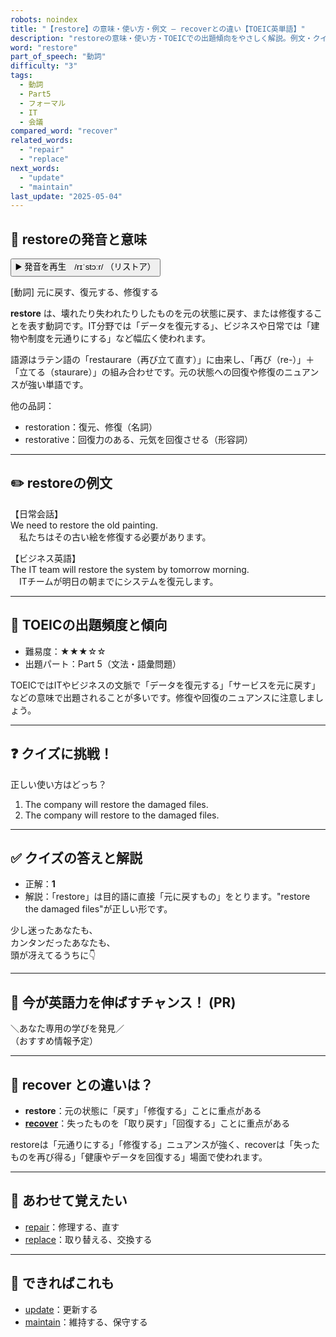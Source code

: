 ```yaml
---
robots: noindex
title: "【restore】の意味・使い方・例文 ― recoverとの違い【TOEIC英単語】"
description: "restoreの意味・使い方・TOEICでの出題傾向をやさしく解説。例文・クイズ付きでrecoverとの違いもわかりやすく学べます。"
word: "restore"
part_of_speech: "動詞"
difficulty: "3"
tags:
  - 動詞
  - Part5
  - フォーマル
  - IT
  - 会議
compared_word: "recover"
related_words:
  - "repair"
  - "replace"
next_words:
  - "update"
  - "maintain"
last_update: "2025-05-04"
---
```


## 🔰 restoreの発音と意味

<button class="play-audio" onclick="playTTS('restore')">
  <span class="play-audio-main">
    ▶️ 発音を再生　/rɪˈstɔːr/
  </span>
  <span class="play-audio-sub">
    （リストア）
  </span>
</button>

[動詞] 元に戻す、復元する、修復する

**restore** は、壊れたり失われたりしたものを元の状態に戻す、または修復することを表す動詞です。IT分野では「データを復元する」、ビジネスや日常では「建物や制度を元通りにする」など幅広く使われます。

語源はラテン語の「restaurare（再び立て直す）」に由来し、「再び（re-）」＋「立てる（staurare）」の組み合わせです。元の状態への回復や修復のニュアンスが強い単語です。

他の品詞：  
- restoration：復元、修復（名詞）
- restorative：回復力のある、元気を回復させる（形容詞）

---

## ✏️ restoreの例文

【日常会話】  
We need to restore the old painting.  
　私たちはその古い絵を修復する必要があります。

【ビジネス英語】  
The IT team will restore the system by tomorrow morning.  
　ITチームが明日の朝までにシステムを復元します。

---

## 🎯 TOEICの出題頻度と傾向

- 難易度：★★★☆☆
- 出題パート：Part 5（文法・語彙問題）

TOEICではITやビジネスの文脈で「データを復元する」「サービスを元に戻す」などの意味で出題されることが多いです。修復や回復のニュアンスに注意しましょう。

---

## ❓ クイズに挑戦！

正しい使い方はどっち？

1. The company will restore the damaged files.  
2. The company will restore to the damaged files.

---

## ✅ クイズの答えと解説

- 正解：**1**
- 解説：「restore」は目的語に直接「元に戻すもの」をとります。"restore the damaged files"が正しい形です。

少し迷ったあなたも、  
カンタンだったあなたも、  
頭が冴えてるうちに👇️

---

## 🚀 今が英語力を伸ばすチャンス！ (PR)

<div class="info-center">
＼あなた専用の学びを発見／<br>  
（おすすめ情報予定）
</div>

---

## 🤔  recover との違いは？

- **restore**：元の状態に「戻す」「修復する」ことに重点がある
- **[recover](/word/recover/)**：失ったものを「取り戻す」「回復する」ことに重点がある

restoreは「元通りにする」「修復する」ニュアンスが強く、recoverは「失ったものを再び得る」「健康やデータを回復する」場面で使われます。

---

## 🧩 あわせて覚えたい

- [repair](/word/repair/)：修理する、直す
- [replace](/word/replace/)：取り替える、交換する

---

## 📖 できればこれも

- [update](/word/update/)：更新する
- [maintain](/word/maintain/)：維持する、保守する

<!-- cvid: aid08_bid22 -->
